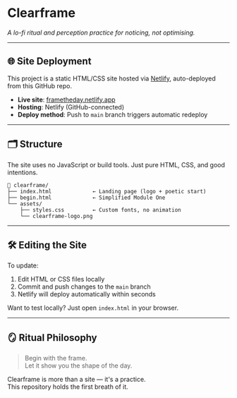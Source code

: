 # Clearframe

*A lo-fi ritual and perception practice for noticing, not optimising.*

---

## 🌐 Site Deployment

This project is a static HTML/CSS site hosted via [Netlify](https://netlify.com), auto-deployed from this GitHub repo.

- **Live site**: [frametheday.netlify.app](frametheday.netlify.app)
- **Hosting**: Netlify (GitHub-connected)
- **Deploy method**: Push to `main` branch triggers automatic redeploy

---

## 🗂 Structure

The site uses no JavaScript or build tools. Just pure HTML, CSS, and good intentions.

```
📁 clearframe/
├── index.html             ← Landing page (logo + poetic start)
├── begin.html             ← Simplified Module One
└── assets/
    ├── styles.css         ← Custom fonts, no animation
    └── clearframe-logo.png
```

---

## 🛠 Editing the Site

To update:
1. Edit HTML or CSS files locally
2. Commit and push changes to the `main` branch
3. Netlify will deploy automatically within seconds

Want to test locally? Just open `index.html` in your browser.

---

## 🪞 Ritual Philosophy

> Begin with the frame.  
> Let it show you the shape of the day.

Clearframe is more than a site — it's a practice.  
This repository holds the first breath of it.
